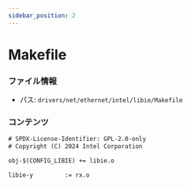 ```yaml
---
sidebar_position: 2
---
```

# Makefile

### ファイル情報

- パス: `drivers/net/ethernet/intel/libie/Makefile`

### コンテンツ

```txt
# SPDX-License-Identifier: GPL-2.0-only
# Copyright (C) 2024 Intel Corporation

obj-$(CONFIG_LIBIE)	+= libie.o

libie-y			:= rx.o

```
